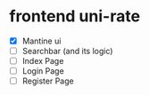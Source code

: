 # frontend uni-rate

- [x] Mantine ui
- [ ] Searchbar (and its logic)
- [ ] Index Page
- [ ] Login Page
- [ ] Register Page
